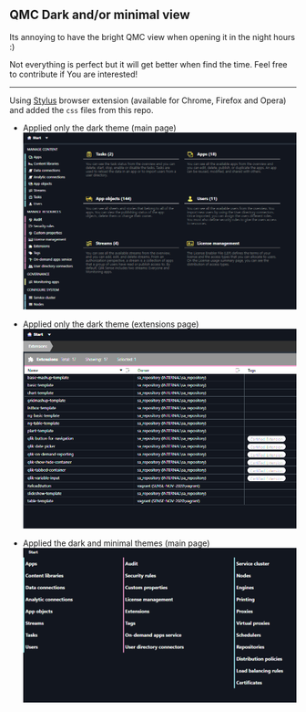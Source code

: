 ## QMC Dark and/or minimal view

Its annoying to have the bright QMC view when opening it in the night hours :)

Not everything is perfect but it will get better when find the time. Feel free to contribute if You are interested!

---

Using [Stylus](https://chrome.google.com/webstore/detail/stylus/clngdbkpkpeebahjckkjfobafhncgmne) browser extension (available for Chrome, Firefox and Opera) and added the `css` files from this repo.

- Applied only the dark theme (main page)
  ![dark-main](.\screenshots\dark-no-minimal.png)

- Applied only the dark theme (extensions page)
  ![dark-main-extensions](.\screenshots\dark-no-minimal-extensions.png)

- Applied the dark and minimal themes (main page)
  ![dark-and-minimal-main](.\screenshots\dark-minimal.png)

